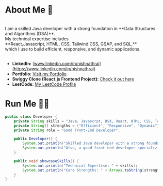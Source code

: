 

# About Me 🫶


<br>
I am a skilled Java developer with a strong foundation in **Data Structures and Algorithms (DSA)**.
<br>
My technical expertise includes
<br>
**React,Javascript, HTML, CSS, Tailwind CSS, GSAP, and SQL,**
<br>
which I use to build efficient, responsive, and dynamic applications.
<br>
<br>


- **LinkedIn:**  [www.linkedin.com/in/nishnathrai](https://www.linkedin.com/in/nishnathrai)
- **Portfolio:**  [Visit my Portfolio](https://664e221f3c46e20487c3f243--gleaming-scone-05867b.netlify.app)
- **Swiggy Clone (React.js Frontend Project):** [Check it out here](https://6616801ae4ab0726b0536fdc--taupe-banoffee-169fe1.netlify.app)
- **LeetCode:**  [My LeetCode Profile](https://leetcode.com/u/nishnathnishu1122/)



# Run Me 🧑‍💻


```java
public class Developer {
    private String skills = "Java, Javascrpt, DSA, React, HTML, CSS, Tailwind CSS, GSAP, SQL";
    private String[] strengths = {"Efficient", "Responsive", "Dynamic"};
    private String role = "Good Front-End Developer";

    public Developer() {
        System.out.println("Skilled Java developer with a strong foundation in DSA.");
        System.out.println("Also, a good front-end developer specializing in creating intuitive and dynamic user interfaces.");
    }

    public void showcaseSkills() {
        System.out.println("Technical Expertise: " + skills);
        System.out.println("Core Strengths: " + Arrays.toString(strengths));
    }
}
